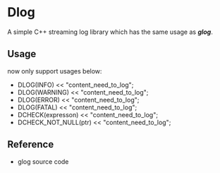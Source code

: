 # Dlog
A simple C++ streaming log library which has the same usage as ***glog***.

## Usage
now only support usages below:
- DLOG(INFO) << "content_need_to_log";
- DLOG(WARNING) << "content_need_to_log";
- DLOG(ERROR) << "content_need_to_log";
- DLOG(FATAL) << "content_need_to_log";
- DCHECK(expresson) << "content_need_to_log";
- DCHECK_NOT_NULL(ptr) << "content_need_to_log";

## Reference
- glog source code
